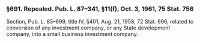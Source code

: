 ### §691. Repealed. Pub. L. 87–341, §11(f), Oct. 3, 1961, 75 Stat. 756 ###

Section, Pub. L. 85–699, title IV, §401, Aug. 21, 1958, 72 Stat. 696, related to conversion of any investment company, or any State development company, into a small business investment company.
